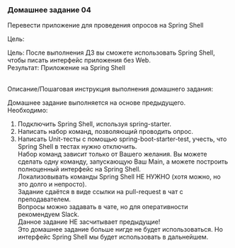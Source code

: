 <h3> Домашнее задание 04</h3>

<div class="learning-near__item">
<div class="text text_p-small text_default learning-markdown js-learning-markdown"><p>Перевести приложение для проведения опросов на Spring Shell</p>
</div>
<div class="text text_p-small text_default text_bold">Цель:</div>
<div class="text text_p-small text_default learning-markdown js-learning-markdown"><p>Цель: После выполнения ДЗ вы сможете использовать Spring Shell, чтобы писать интерфейс приложения без Web.<br>Результат: Приложение на Spring Shell</p>
</div>
<br>
<div class="text text_p-small text_default text_bold">Описание/Пошаговая инструкция выполнения домашнего задания:</div>
<div class="text text_p-small text_default learning-markdown js-learning-markdown"><p>Домашнее задание выполняется на основе предыдущего.<br>Необходимо:</p>
<ol>
<li>Подключить Spring Shell, используя spring-starter.</li>
<li>Написать набор команд, позволяющий проводить опрос.</li>
<li>Написать Unit-тесты с помощью spring-boot-starter-test, учесть, что Spring Shell в тестах нужно отключить.<br>Набор команд зависит только от Вашего желания. Вы можете сделать одну команду, запускающую Ваш Main, а можете построить полноценный интерфейс на Spring Shell.<br>Локализовывать команды Spring Shell НЕ НУЖНО (хотя можно, но это долго и непросто).<br>Задание сдаётся в виде ссылки на pull-request в чат с преподавателем.<br>Вопросы можно задавать в чате, но для оперативности рекомендуем Slack.<br>Данное задание НЕ засчитывает предыдущие!<br>Это домашнее задание больше нигде не будет использоваться. Но интерфейс Spring Shell мы будет использовать в дальнейшем.</li>
</ol>
</div>
<br>
</div>
